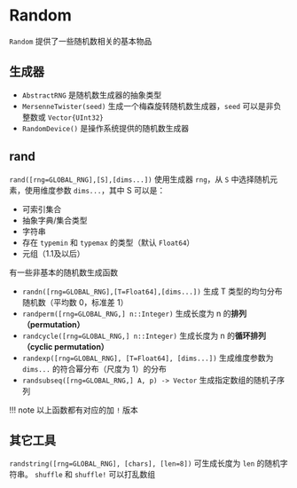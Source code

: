 # Random
`Random` 提供了一些随机数相关的基本物品

## 生成器
- `AbstractRNG` 是随机数生成器的抽象类型
- `MersenneTwister(seed)` 生成一个梅森旋转随机数生成器，`seed` 可以是非负整数或 `Vector{UInt32}`
- `RandomDevice()` 是操作系统提供的随机数生成器

## rand
`rand([rng=GLOBAL_RNG],[S],[dims...])` 使用生成器 `rng`，从 `S` 中选择随机元素，使用维度参数 `dims...`，其中 S 可以是： 
- 可索引集合
- 抽象字典/集合类型
- 字符串
- 存在 `typemin` 和 `typemax` 的类型（默认 `Float64`）
- 元组（1.1及以后）

有一些非基本的随机数生成函数
- `randn([rng=GLOBAL_RNG],[T=Float64],[dims...])` 生成 T 类型的均匀分布随机数（平均数 0，标准差 1）
- `randperm([rng=GLOBAL_RNG,] n::Integer)` 生成长度为 n 的**排列（permutation）**
- `randcycle([rng=GLOBAL_RNG,] n::Integer)` 生成长度为 n 的**循环排列（cyclic permutation）**
- `randexp([rng=GLOBAL_RNG], [T=Float64], [dims...])` 生成维度参数为 `dims...` 的符合幂分布（尺度为 1）的分布
- `randsubseq([rng=GLOBAL_RNG,] A, p) -> Vector` 生成指定数组的随机子序列

!!! note
	以上函数都有对应的加 `!` 版本

## 其它工具
`randstring([rng=GLOBAL_RNG], [chars], [len=8])` 可生成长度为 `len` 的随机字符串。
`shuffle` 和 `shuffle!` 可以打乱数组
